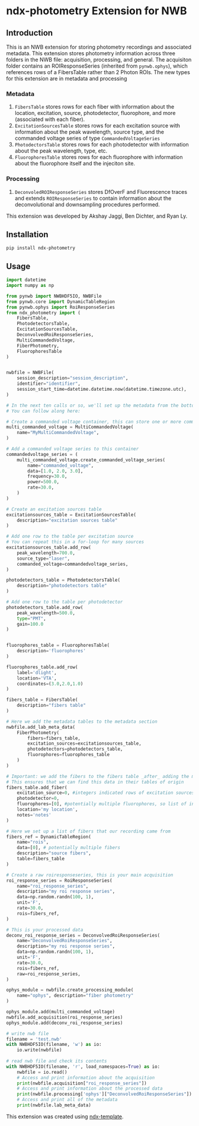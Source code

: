 # ndx-photometry Extension for NWB

## Introduction
This is an NWB extension for storing photometry recordings and associated metadata. This extension stores photometry information across three folders in the NWB file: acquisition, processing, and general. The acquisiton folder contains an ROIResponseSeries (inherited from `pynwb.ophys`), which references rows of a FibersTable rather than 2 Photon ROIs. The new types for this extension are in metadata and processing

### Metadata
1. `FibersTable` stores rows for each fiber with information about the location, excitation, source, photodetector, fluorophore, and more (associated with each fiber). 
2. `ExcitationSourcesTable` stores rows for each excitation source with information about the peak wavelength, source type, and the commanded voltage series of type `CommandedVoltageSeries`
3. `PhotodectorsTable` stores rows for each photodetector with information about the peak wavelength, type, etc. 
4. `FluorophoresTable` stores rows for each fluorophore with information about the fluorophore itself and the injeciton site. 

### Processing
1. `DeconvoledROIResponseSeries` stores DfOverF and Fluorescence traces and extends `ROIResponseSeries` to contain information about the deconvolutional and downsampling procedures performed.


This extension was developed by Akshay Jaggi, Ben Dichter, and Ryan Ly. 


## Installation

```
pip install ndx-photometry
```


## Usage

```python
import datetime
import numpy as np

from pynwb import NWBHDF5IO, NWBFile
from pynwb.core import DynamicTableRegion
from pynwb.ophys import RoiResponseSeries
from ndx_photometry import (
    FibersTable,
    PhotodetectorsTable,
    ExcitationSourcesTable,
    DeconvolvedRoiResponseSeries,
    MultiCommandedVoltage,
    FiberPhotometry,
    FluorophoresTable
)


nwbfile = NWBFile(
    session_description="session_description",
    identifier="identifier",
    session_start_time=datetime.datetime.now(datetime.timezone.utc),
)

# In the next ten calls or so, we'll set up the metadata from the bottom of the metadata tree up
# You can follow along here: 

# Create a commanded voltage container, this can store one or more commanded voltage series
multi_commanded_voltage = MultiCommandedVoltage(
    name="MyMultiCommandedVoltage",
)

# Add a commanded voltage series to this container
commandedvoltage_series = (
    multi_commanded_voltage.create_commanded_voltage_series(
        name="commanded_voltage",
        data=[1.0, 2.0, 3.0],
        frequency=30.0,
        power=500.0,
        rate=30.0,
    )
)

# Create an excitation sources table
excitationsources_table = ExcitationSourcesTable(
    description="excitation sources table"
)

# Add one row to the table per excitation source
# You can repeat this in a for-loop for many sources
excitationsources_table.add_row(
    peak_wavelength=700.0,
    source_type="laser",
    commanded_voltage=commandedvoltage_series,
)

photodetectors_table = PhotodetectorsTable(
    description="photodetectors table"
)

# Add one row to the table per photodetector
photodetectors_table.add_row(
    peak_wavelength=500.0, 
    type="PMT", 
    gain=100.0
)


fluorophores_table = FluorophoresTable(
    description='fluorophores'
)

fluorophores_table.add_row(
    label='dlight',
    location='VTA',
    coordinates=(3.0,2.0,1.0)
)

fibers_table = FibersTable(
    description="fibers table"
)

# Here we add the metadata tables to the metadata section
nwbfile.add_lab_meta_data(
    FiberPhotometry(
        fibers=fibers_table,
        excitation_sources=excitationsources_table,
        photodetectors=photodetectors_table,
        fluorophores=fluorophores_table
    )
)

# Important: we add the fibers to the fibers table _after_ adding the metadata
# This ensures that we can find this data in their tables of origin
fibers_table.add_fiber(
    excitation_source=0, #integers indicated rows of excitation sources table
    photodetector=0,
    fluorophores=[0], #potentially multiple fluorophores, so list of indices
    location='my location',
    notes='notes'
)

# Here we set up a list of fibers that our recording came from
fibers_ref = DynamicTableRegion(
    name="rois", 
    data=[0], # potentially multiple fibers
    description="source fibers", 
    table=fibers_table
)

# Create a raw roiresponseseries, this is your main acquisition
roi_response_series = RoiResponseSeries(
    name="roi_response_series",
    description="my roi response series",
    data=np.random.randn(100, 1),
    unit='F',
    rate=30.0,
    rois=fibers_ref,
)

# This is your processed data 
deconv_roi_response_series = DeconvolvedRoiResponseSeries(
    name="DeconvolvedRoiResponseSeries",
    description="my roi response series",
    data=np.random.randn(100, 1),
    unit='F',
    rate=30.0,
    rois=fibers_ref,
    raw=roi_response_series,
)

ophys_module = nwbfile.create_processing_module(
    name="ophys", description="fiber photometry"
)

ophys_module.add(multi_commanded_voltage)
nwbfile.add_acquisition(roi_response_series)
ophys_module.add(deconv_roi_response_series)

# write nwb file
filename = 'test.nwb'
with NWBHDF5IO(filename, 'w') as io:
    io.write(nwbfile)
    
# read nwb file and check its contents
with NWBHDF5IO(filename, 'r', load_namespaces=True) as io:
    nwbfile = io.read()
    # Access and print information about the acquisition
    print(nwbfile.acquisition["roi_response_series"])
    # Access and print information about the processed data
    print(nwbfile.processing['ophys']["DeconvolvedRoiResponseSeries"])
    # Access and print all of the metadata
    print(nwbfile.lab_meta_data)
```

This extension was created using [ndx-template](https://github.com/nwb-extensions/ndx-template).
